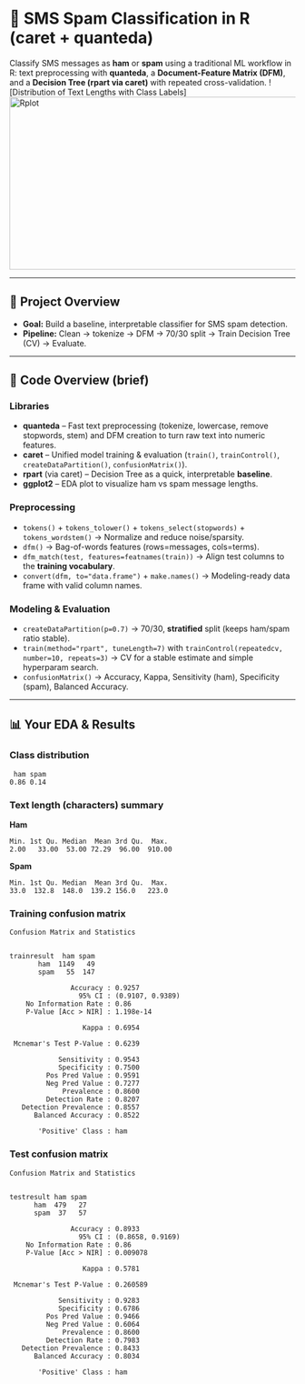 # 📱 SMS Spam Classification in R (caret + quanteda)

Classify SMS messages as **ham** or **spam** using a traditional ML workflow in R: text preprocessing with **quanteda**, a **Document-Feature Matrix (DFM)**, and a **Decision Tree (rpart via caret)** with repeated cross-validation.
![Distribution of Text Lengths with Class Labels] <img width="575" height="304" alt="Rplot" src="https://github.com/user-attachments/assets/8ffc5a9b-b1a7-4488-8084-018e2c8fada8" />

---

## 🔎 Project Overview

- **Goal:** Build a baseline, interpretable classifier for SMS spam detection.
- **Pipeline:** Clean → tokenize → DFM → 70/30 split → Train Decision Tree (CV) → Evaluate.

---

## 🔧 Code Overview (brief)

### Libraries
- **quanteda** – Fast text preprocessing (tokenize, lowercase, remove stopwords, stem) and DFM creation to turn raw text into numeric features.
- **caret** – Unified model training & evaluation (`train()`, `trainControl()`, `createDataPartition()`, `confusionMatrix()`).
- **rpart** (via caret) – Decision Tree as a quick, interpretable **baseline**.
- **ggplot2** – EDA plot to visualize ham vs spam message lengths.

### Preprocessing
- `tokens()` + `tokens_tolower()` + `tokens_select(stopwords)` + `tokens_wordstem()` → Normalize and reduce noise/sparsity.
- `dfm()` → Bag-of-words features (rows=messages, cols=terms).
- `dfm_match(test, features=featnames(train))` → Align test columns to the **training vocabulary**.
- `convert(dfm, to="data.frame")` + `make.names()` → Modeling-ready data frame with valid column names.

### Modeling & Evaluation
- `createDataPartition(p=0.7)` → 70/30, **stratified** split (keeps ham/spam ratio stable).
- `train(method="rpart", tuneLength=7)` with `trainControl(repeatedcv, number=10, repeats=3)` → CV for a stable estimate and simple hyperparam search.
- `confusionMatrix()` → Accuracy, Kappa, Sensitivity (ham), Specificity (spam), Balanced Accuracy.

---

## 📊 Your EDA & Results

### Class distribution
```
 ham spam 
0.86 0.14 
```

### Text length (characters) summary
**Ham**
```
Min. 1st Qu. Median  Mean 3rd Qu.  Max. 
2.00   33.00  53.00 72.29  96.00  910.00 
```
**Spam**
```
Min. 1st Qu. Median  Mean 3rd Qu.  Max. 
33.0  132.8  148.0  139.2 156.0   223.0 
```

### Training confusion matrix
```
Confusion Matrix and Statistics

           
trainresult  ham spam
       ham  1149   49
       spam   55  147
                                          
               Accuracy : 0.9257          
                 95% CI : (0.9107, 0.9389)
    No Information Rate : 0.86            
    P-Value [Acc > NIR] : 1.198e-14       
                                          
                  Kappa : 0.6954          
                                          
 Mcnemar's Test P-Value : 0.6239          
                                          
            Sensitivity : 0.9543          
            Specificity : 0.7500          
         Pos Pred Value : 0.9591          
         Neg Pred Value : 0.7277          
             Prevalence : 0.8600          
         Detection Rate : 0.8207          
   Detection Prevalence : 0.8557          
      Balanced Accuracy : 0.8522          
                                          
       'Positive' Class : ham             
```

### Test confusion matrix
```
Confusion Matrix and Statistics

          
testresult ham spam
      ham  479   27
      spam  37   57
                                          
               Accuracy : 0.8933          
                 95% CI : (0.8658, 0.9169)
    No Information Rate : 0.86            
    P-Value [Acc > NIR] : 0.009078        
                                          
                  Kappa : 0.5781          
                                          
 Mcnemar's Test P-Value : 0.260589        
                                          
            Sensitivity : 0.9283          
            Specificity : 0.6786          
         Pos Pred Value : 0.9466          
         Neg Pred Value : 0.6064          
             Prevalence : 0.8600          
         Detection Rate : 0.7983          
   Detection Prevalence : 0.8433          
      Balanced Accuracy : 0.8034          
                                          
       'Positive' Class : ham             
```
